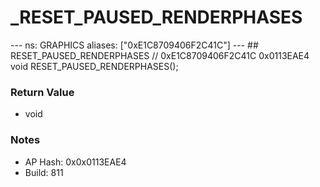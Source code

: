 # _RESET_PAUSED_RENDERPHASES

--- ns: GRAPHICS aliases: ["0xE1C8709406F2C41C"] --- ## RESET_PAUSED_RENDERPHASES  // 0xE1C8709406F2C41C 0x0113EAE4 void RESET_PAUSED_RENDERPHASES();

### Return Value
* void

### Notes
* AP Hash: 0x0x0113EAE4
* Build: 811

